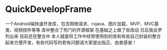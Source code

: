 # QuickDevelopFrame
一个Android端快速开发库，包含网络请求、rxjava、图片加载、MVP、MVC基类、视频控件等等
库中整合了热门的开源框架 在基础之上做了些改动 日后我会罗列出来
目前还在整合中 本人就是将工作中经常使用到的库和有些自己封装的整合起来方便开发，有些代码写的若有问题请大家提出指正、由衷感谢！
